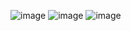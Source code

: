 ![image](https://user-images.githubusercontent.com/29729545/154323509-5fada95e-6873-4eb3-8a6d-76f10cbf597b.png)
![image](https://user-images.githubusercontent.com/29729545/154324541-b667c90b-9c40-499b-9f6a-2168b1afef85.png)
![image](https://user-images.githubusercontent.com/29729545/154622068-a6f7d2a9-0ffb-4b37-b69a-55d1de93b231.png)
